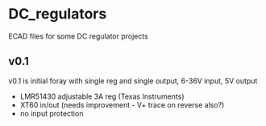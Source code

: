 # DC_regulators
ECAD files for some DC regulator projects

## v0.1
v0.1 is initial foray with single reg and single output, 6-36V input, 5V output
- LMR51430 adjustable 3A reg (Texas Instruments)
- XT60 in/out (needs improvement - V+ trace on reverse also?)
- no input protection
